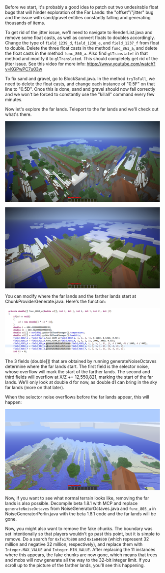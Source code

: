 Before we start, it's probably a good idea to patch out two undesirable float bugs that will hinder exploration of the Far Lands: the "offset"/"jitter" bug and the issue with sand/gravel entities constantly falling and generating thousands of items.

To get rid of the jitter issue, we'll need to navigate to RenderList.java and remove some float casts, as well as convert floats to doubles accordingly. Change the type of `field_1239_d`, `field_1238_e`, and `field_1237_f` from float to double. Delete the three float casts in the method `func_861_a`, and delete the float casts in the method `func_860_a`. Also find `glTranslatef` in that method and modify it to `glTranslated`. This should completely get rid of the jitter issue. See this video for more info: https://www.youtube.com/watch?v=KGPwPC7u03w

To fix sand and gravel, go to BlockSand.java. In the method `tryToFall`, we need to delete the float casts, and change each instance of "0.5F" on that line to "0.5D". Once this is done, sand and gravel should now fall correctly and we won't be forced to constantly use the "killall" command every few minutes.

Now let's explore the far lands. Teleport to the far lands and we'll check out what's there.

![FarLands](https://raw.githubusercontent.com/ThisTestUser/FarLandsChronicles/master/assets/Ch1/FarLands.png)

![FartherLands](https://raw.githubusercontent.com/ThisTestUser/FarLandsChronicles/master/assets/Ch1/FartherLands.png)

You can modify where the far lands and the farther lands start at ChunkProviderGenerate.java. Here's the function:

![NoiseGenerator](https://raw.githubusercontent.com/ThisTestUser/FarLandsChronicles/master/assets/Ch1/NoiseGenerator.png)

The 3 fields (double[]) that are obtained by running generateNoiseOctaves determine where the far lands start. The first field is the selector noise, whose overflow will mark the start of the farther lands. The second and third fields will overflow at X/Z += 12,550,821, marking the start of the far lands. We'll only look at double d for now, as double d1 can bring in the sky far lands (more on that later).

When the selector noise overflows before the far lands appear, this will happen:

![Selector](https://raw.githubusercontent.com/ThisTestUser/FarLandsChronicles/master/assets/Ch1/Selector.png)

Now, if you want to see what normal terrain looks like, removing the far lands is also possible. Decompile beta 1.8.1 with MCP and replace `generateNoiseOctaves` from NoiseGeneratorOctaves.java and `func_805_a` in NoiseGeneratorPerlin.java with the beta 1.8.1 code and the far lands will be gone.

Now, you might also want to remove the fake chunks. The boundary was set intentionally so that players wouldn't go past this point, but it is simple to remove. Do a search for `0xfe17b800` and `0x1e84800` (which represent 32 million and negative 32 million, respectively), and replace them with `Integer.MAX_VALUE` and `Integer.MIN_VALUE`. After replacing the 11 instances where this appears, the fake chunks are now gone, which means that trees and mobs will now generate all the way to the 32-bit integer limit. If you scroll up to the picture of the farther lands, you'll see this happening.
